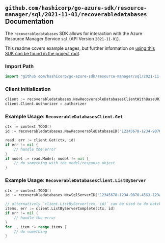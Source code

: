 
## `github.com/hashicorp/go-azure-sdk/resource-manager/sql/2021-11-01/recoverabledatabases` Documentation

The `recoverabledatabases` SDK allows for interaction with the Azure Resource Manager Service `sql` (API Version `2021-11-01`).

This readme covers example usages, but further information on [using this SDK can be found in the project root](https://github.com/hashicorp/go-azure-sdk/tree/main/docs).

### Import Path

```go
import "github.com/hashicorp/go-azure-sdk/resource-manager/sql/2021-11-01/recoverabledatabases"
```


### Client Initialization

```go
client := recoverabledatabases.NewRecoverableDatabasesClientWithBaseURI("https://management.azure.com")
client.Client.Authorizer = authorizer
```


### Example Usage: `RecoverableDatabasesClient.Get`

```go
ctx := context.TODO()
id := recoverabledatabases.NewRecoverableDatabaseID("12345678-1234-9876-4563-123456789012", "example-resource-group", "serverValue", "recoverableDatabaseValue")

read, err := client.Get(ctx, id)
if err != nil {
	// handle the error
}
if model := read.Model; model != nil {
	// do something with the model/response object
}
```


### Example Usage: `RecoverableDatabasesClient.ListByServer`

```go
ctx := context.TODO()
id := recoverabledatabases.NewSqlServerID("12345678-1234-9876-4563-123456789012", "example-resource-group", "serverValue")

// alternatively `client.ListByServer(ctx, id)` can be used to do batched pagination
items, err := client.ListByServerComplete(ctx, id)
if err != nil {
	// handle the error
}
for _, item := range items {
	// do something
}
```
